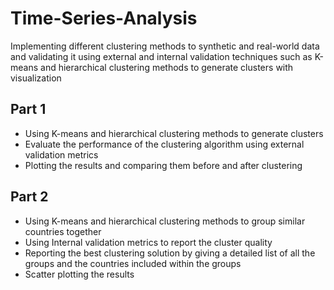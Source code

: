 # Time-Series-Analysis
Implementing different clustering methods to synthetic and real-world data and validating it using external and internal validation techniques
such as K-means and hierarchical clustering methods to generate clusters with visualization

## Part 1
- Using K-means and hierarchical clustering methods to generate clusters
- Evaluate the performance of the clustering algorithm using external validation metrics
- Plotting the results and comparing them before and after clustering

## Part 2
- Using K-means and hierarchical clustering methods to group similar countries together
- Using Internal validation metrics to report the cluster quality
- Reporting the best clustering solution by giving a detailed list of all the groups and the countries included within the groups
- Scatter plotting the results
